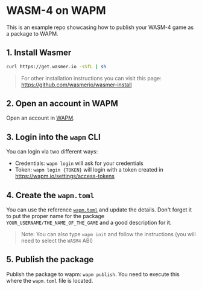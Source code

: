 # WASM-4 on WAPM

This is an example repo showcasing how to publish your WASM-4 game as a package to WAPM.

## 1. Install Wasmer

```bash
curl https://get.wasmer.io -sSfL | sh
```

> For other installation instructions you can visit this page: https://github.com/wasmerio/wasmer-install

## 2. Open an account in WAPM

Open an account in [WAPM](https://wapm.io).

## 3. Login into the `wapm` CLI

You can login via two different ways:
* Credentials: `wapm login` will ask for your credentials
* Token: `wapm login {TOKEN}` will login with a token created in https://wapm.io/settings/access-tokens

## 4. Create the `wapm.toml`

You can use the reference [`wapm.toml`](https://github.com/wasmerio/wasm4-on-wapm/blob/main/wapm.toml) and update the details.
Don't forget it to put the proper name for the package `YOUR_USERNAME/THE_NAME_OF_THE_GAME` and a good description for it.

> Note: You can also type `wapm init` and follow the instructions (you will need to select the `WASM4` ABI)

## 5. Publish the package

Publish the package to wapm: `wapm publish`.
You need to execute this where the `wapm.toml` file is located.
